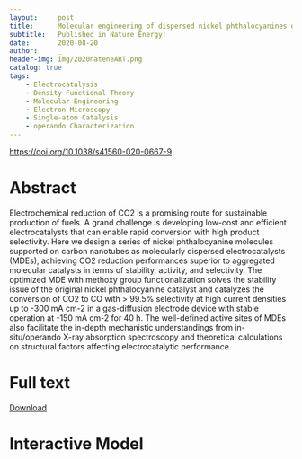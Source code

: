 ```yaml
---
layout:     post
title:      Molecular engineering of dispersed nickel phthalocyanines on carbon nanotubes for selective CO2 reduction
subtitle:   Published in Nature Energy!
date:       2020-08-20
author:     _
header-img: img/2020nateneART.png
catalog: true
tags:
    - Electrocatalysis
    - Density Functional Theory
    - Molecular Engineering
    - Electron Microscopy
    - Single-atom Catalysis
    - operando Characterization
---
```


https://doi.org/10.1038/s41560-020-0667-9

# Abstract

Electrochemical reduction of CO2 is a promising route for sustainable production of fuels. A grand challenge is developing low-cost and efficient electrocatalysts that can enable rapid conversion with high product selectivity. Here we design a series of nickel phthalocyanine molecules supported on carbon nanotubes as molecularly dispersed electrocatalysts (MDEs), achieving CO2 reduction performances superior to aggregated molecular catalysts in terms of stability, activity, and selectivity. The optimized MDE with methoxy group functionalization solves the stability issue of the original nickel phthalocyanine catalyst and catalyzes the conversion of CO2 to CO with > 99.5% selectivity at high current densities up to -300 mA cm-2 in a gas-diffusion electrode device with stable operation at -150 mA cm-2 for 40 h. The well-defined active sites of MDEs also facilitate the in-depth mechanistic understandings from in-situ/operando X-ray absorption spectroscopy and theoretical calculations on structural factors affecting electrocatalytic performance.



# Full text
[Download](../../../../docs/2020natene.pdf "Download")



# Interactive Model
<html>

<head>
<script src="https://3Dmol.csb.pitt.edu/build/3Dmol-min.js"></script>
</head>
<div id="container-01" class="mol-container">
</div>
<style>
.mol-container {
  width: 75%;
  height: 400px;
  position: relative;
}
</style>
<script>
$(function() {
	let element = $('#container-01');
	let config = { backgroundColor : 'white' };
	let viewer = $3Dmol.createViewer( element, config );
	viewer.addModel("   79\nFINAL HEAT OF FORMATION =     0.000000\n C    -0.891894    -2.880153    -0.183850\n C    -2.592294    -1.486836    -0.187911\n N    -1.264535    -1.544093    -0.174129\n N    -3.306950    -0.328415    -0.169211\n N     0.339874    -3.361175    -0.169387\n C     1.445146    -2.643209    -0.161596\n C     2.837862    -0.941801    -0.153216\n N     1.545839    -1.258894    -0.155129\n N     3.304646     0.333954    -0.144142\n C     2.589859     1.492355    -0.161420\n C     0.889052     2.885686    -0.158426\n N     1.261902     1.549540    -0.139027\n N    -0.342846     3.366893    -0.150087\n C    -1.448057     2.649017    -0.152421\n C    -2.840208     0.947365    -0.164547\n N    -1.548437     1.264871    -0.159606\n C     2.781575    -3.207170    -0.168579\n C     3.251375    -4.512487    -0.182643\n C     4.635329    -4.712445    -0.188305\n C     5.531284    -3.623353    -0.183274\n C     5.054478    -2.318942    -0.172124\n C     3.677416    -2.113246    -0.164089\n H     2.583663    -5.368284    -0.187335\n H     6.600997    -3.795994    -0.188017\n H     5.753760    -1.486890    -0.168800\n C     2.081737     3.699423    -0.199207\n C     3.180494     2.810156    -0.204919\n C     4.493495     3.263181    -0.250562\n C     4.702673     4.642904    -0.287618\n C     3.614781     5.540317    -0.283196\n C     2.307053     5.073959    -0.240976\n H     5.346864     2.591055    -0.258987\n H     3.792970     6.609105    -0.313821\n H     1.479185     5.776705    -0.240173\n C    -5.534338     3.628563    -0.182191\n C    -5.057187     2.324193    -0.180079\n C    -3.680169     2.118790    -0.168442\n C    -2.784661     3.212906    -0.160556\n C    -3.254681     4.518152    -0.165475\n C    -4.638697     4.717840    -0.175125\n H    -6.604076     3.800958    -0.189179\n H    -5.756266     1.491990    -0.186153\n H    -2.587190     5.374120    -0.160601\n C    -4.705898    -4.638484    -0.282339\n C    -3.618032    -5.535770    -0.278157\n C    -2.310077    -5.069032    -0.247003\n C    -2.084726    -3.694296    -0.216840\n C    -3.183457    -2.805081    -0.221984\n C    -4.496576    -3.258432    -0.256222\n H    -3.796327    -6.604754    -0.299727\n H    -1.482150    -5.771709    -0.245329\n H    -5.350077    -2.586501    -0.262997\nNi    -0.003009     0.000627     0.183572\n O    -5.040638     6.012687    -0.177009\n O     6.001955     5.038598    -0.328296\n O     5.037014    -6.007347    -0.198599\n O    -6.005326    -5.034565    -0.311937\n C    -6.435023     6.279913    -0.186995\n H    -6.910840     5.873118    -1.086325\n H    -6.923752     5.872323     0.705012\n H    -6.527851     7.366816    -0.187175\n C     6.271774     6.431263    -0.364297\n H     5.847474     6.896120    -1.261533\n H     5.884665     6.935142     0.528686\n H     7.358701     6.521937    -0.388988\n C     6.431367    -6.274868    -0.202635\n H     6.912208    -5.862474    -1.096726\n H     6.915311    -5.873121     0.694621\n H     6.523946    -7.361772    -0.209313\n C    -6.274948    -6.427592    -0.332626\n H    -5.856373    -6.901062    -1.228047\n H    -5.881749    -6.922555     0.562681\n H    -7.361983    -6.518789    -0.349238\n H     4.314408     0.436523    -0.148458\n H    -4.316726    -0.430923    -0.171756\n C    -0.083770    -0.037346     2.189171\n O     1.113693     0.080937     2.864697\n O    -1.091999    -0.165938     2.886641\n H     0.909055     0.034995     3.822768\n", "xyz");
	viewer.setStyle({}, {stick : {}});
	viewer.render();
});
</script>
<html>